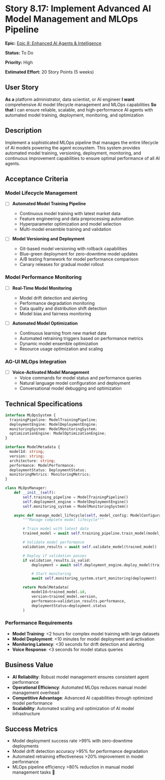 # Story 8.17: Implement Advanced AI Model Management and MLOps Pipeline

**Epic:** [Epic 8: Enhanced AI Agents & Intelligence](../epic-8.md)

**Status:** To Do

**Priority:** High

**Estimated Effort:** 20 Story Points (5 weeks)

## User Story

**As a** platform administrator, data scientist, or AI engineer
**I want** comprehensive AI model lifecycle management and MLOps capabilities
**So that** I can ensure reliable, scalable, and high-performance AI agents with automated model training, deployment, monitoring, and optimization

## Description

Implement a sophisticated MLOps pipeline that manages the entire lifecycle of AI models powering the agent ecosystem. This system provides automated model training, versioning, deployment, monitoring, and continuous improvement capabilities to ensure optimal performance of all AI agents.

## Acceptance Criteria

### Model Lifecycle Management

- [ ] **Automated Model Training Pipeline**

  - Continuous model training with latest market data
  - Feature engineering and data preprocessing automation
  - Hyperparameter optimization and model selection
  - Multi-model ensemble training and validation

- [ ] **Model Versioning and Deployment**
  - Git-based model versioning with rollback capabilities
  - Blue-green deployment for zero-downtime model updates
  - A/B testing framework for model performance comparison
  - Canary releases for gradual model rollout

### Model Performance Monitoring

- [ ] **Real-Time Model Monitoring**

  - Model drift detection and alerting
  - Performance degradation monitoring
  - Data quality and distribution shift detection
  - Model bias and fairness monitoring

- [ ] **Automated Model Optimization**
  - Continuous learning from new market data
  - Automated retraining triggers based on performance metrics
  - Dynamic model ensemble optimization
  - Resource usage optimization and scaling

### AG-UI MLOps Integration

- [ ] **Voice-Activated Model Management**
  - Voice commands for model status and performance queries
  - Natural language model configuration and deployment
  - Conversational model debugging and optimization

## Technical Specifications

```typescript
interface MLOpsSystem {
  trainingPipeline: ModelTrainingPipeline;
  deploymentEngine: ModelDeploymentEngine;
  monitoringSystem: ModelMonitoringSystem;
  optimizationEngine: ModelOptimizationEngine;
}

interface ModelMetadata {
  modelId: string;
  version: string;
  architecture: string;
  performance: ModelPerformance;
  deploymentStatus: DeploymentStatus;
  monitoringMetrics: MonitoringMetrics;
}
```

```python
class MLOpsManager:
    def __init__(self):
        self.training_pipeline = ModelTrainingPipeline()
        self.deployment_engine = ModelDeploymentEngine()
        self.monitoring_system = ModelMonitoringSystem()

    async def manage_model_lifecycle(self, model_config: ModelConfiguration) -> ModelMetadata:
        """Manage complete model lifecycle"""

        # Train model with latest data
        trained_model = await self.training_pipeline.train_model(model_config)

        # Validate model performance
        validation_results = await self.validate_model(trained_model)

        # Deploy if validation passes
        if validation_results.is_valid:
            deployment = await self.deployment_engine.deploy_model(trained_model)

            # Start monitoring
            await self.monitoring_system.start_monitoring(deployment)

        return ModelMetadata(
            modelId=trained_model.id,
            version=trained_model.version,
            performance=validation_results.performance,
            deploymentStatus=deployment.status
        )
```

### Performance Requirements

- **Model Training**: <2 hours for complex model training with large datasets
- **Model Deployment**: <10 minutes for model deployment and activation
- **Monitoring Latency**: <30 seconds for drift detection and alerting
- **Voice Response**: <3 seconds for model status queries

## Business Value

- **AI Reliability**: Robust model management ensures consistent agent performance
- **Operational Efficiency**: Automated MLOps reduces manual model management overhead
- **Competitive Advantage**: Advanced AI capabilities through optimized model performance
- **Scalability**: Automated scaling and optimization of AI model infrastructure

## Success Metrics

- Model deployment success rate >99% with zero-downtime deployments
- Model drift detection accuracy >95% for performance degradation
- Automated retraining effectiveness >20% improvement in model performance
- MLOps pipeline efficiency >80% reduction in manual model management tasks 🚀
